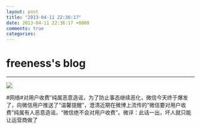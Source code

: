 ```yaml
---
layout: post
title: "2013-04-11 22:36:17"
date: 2013-04-11 22:36:17 +0800
comments: true
categories: 
---
```


# freeness's blog

----------

![](http://okqmqrbgo.bkt.clouddn.com/201304112236171.jpg)

>
\#网络\#对用户收费”纯属恶意造谣，为了防止事态继续恶化，微信今天终于爆发了，向微信用户推送了“温馨提醒”，澄清近期在微博上流传的“微信要对用户收费”纯属有人恶意造谣，“微信绝不会对用户收费”。微评：此话一出，坏人就只能让运营商做了
